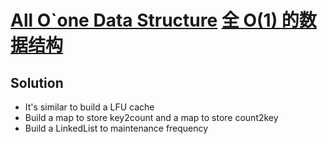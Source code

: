 # [All O`one Data Structure](https://leetcode.com/problems/all-oone-data-structure/) [全 O(1) 的数据结构](https://leetcode-cn.com/problems/all-oone-data-structure/)

## Solution
* It's similar to build a LFU cache
* Build a map to store key2count and a map to store count2key
* Build a LinkedList to maintenance frequency